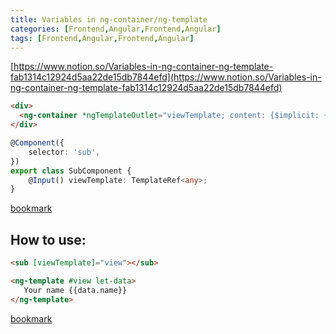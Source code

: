 ```yaml
---
title: Variables in ng-container/ng-template
categories: [Frontend,Angular,Frontend,Angular]
tags: [Frontend,Angular,Frontend,Angular]
---
```


[https://www.notion.so/Variables-in-ng-container-ng-template-fab1314c12924d5aa22de15db7844efd](https://www.notion.so/Variables-in-ng-container-ng-template-fab1314c12924d5aa22de15db7844efd)


```html
<div>
  <ng-container *ngTemplateOutlet="viewTemplate; content: {$implicit: {name: 'Bing'}}"></ng-container>
</div>
```


```typescript
@Component({
	selector: 'sub',
})
export class SubComponent {
	@Input() viewTemplate: TemplateRef<any>;
}
```


[bookmark](https://github.com/bndynet/admin-template-for-angular/commit/09011c75c8dea32587da7b9ec165be09464366dd#diff-22cfe42d7a06213fc0744e4e5e8fa39cc35dd79d1f47d918177ae3cbd3200c1d)


## How to use:


```html
<sub [viewTemplate]="view"></sub>

<ng-template #view let-data>
   Your name {{data.name}}
</ng-template>
```


[bookmark](https://github.com/bndynet/admin-template-for-angular/commit/09011c75c8dea32587da7b9ec165be09464366dd#diff-99612febf80a60dd4efdb8a276ca6f6e450f7848794ccaf6d88dc846ba086bcd)

